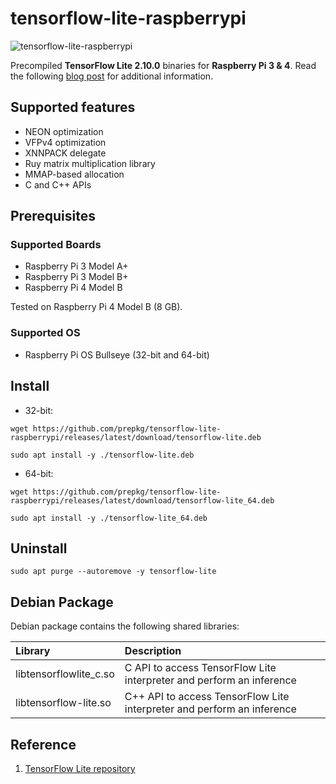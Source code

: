 # tensorflow-lite-raspberrypi

![tensorflow-lite-raspberrypi](https://i.ibb.co/T43zRmZ/tensorflow-lite-raspberrypi.png)

Precompiled **TensorFlow Lite 2.10.0** binaries for **Raspberry Pi 3 & 4**.
Read the following [blog post](https://lindevs.com/install-precompiled-tensorflow-lite-on-raspberry-pi) for additional information.

## Supported features

* NEON optimization
* VFPv4 optimization
* XNNPACK delegate
* Ruy matrix multiplication library
* MMAP-based allocation
* C and C++ APIs

## Prerequisites

### Supported Boards

* Raspberry Pi 3 Model A+
* Raspberry Pi 3 Model B+
* Raspberry Pi 4 Model B

Tested on Raspberry Pi 4 Model B (8 GB).

### Supported OS

* Raspberry Pi OS Bullseye (32-bit and 64-bit)

## Install

* 32-bit:

```shell
wget https://github.com/prepkg/tensorflow-lite-raspberrypi/releases/latest/download/tensorflow-lite.deb
```

```shell
sudo apt install -y ./tensorflow-lite.deb
```

* 64-bit:

```shell
wget https://github.com/prepkg/tensorflow-lite-raspberrypi/releases/latest/download/tensorflow-lite_64.deb
```

```shell
sudo apt install -y ./tensorflow-lite_64.deb
```

## Uninstall

```shell
sudo apt purge --autoremove -y tensorflow-lite
```

## Debian Package

Debian package contains the following shared libraries:

| Library                     | Description                                                            |
|:----------------------------|:-----------------------------------------------------------------------|
| libtensorflowlite_c.so      | C API to access TensorFlow Lite interpreter and perform an inference   |
| libtensorflow-lite.so       | C++ API to access TensorFlow Lite interpreter and perform an inference |

## Reference

1. [TensorFlow Lite repository](https://github.com/tensorflow/tensorflow/tree/master/tensorflow/lite)
